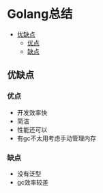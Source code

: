 # Golang总结


<!-- vim-markdown-toc GFM -->

* [优缺点](#优缺点)
    - [优点](#优点)
    - [缺点](#缺点)

<!-- vim-markdown-toc -->



## 优缺点

### 优点

- 开发效率快
- 简洁
- 性能还可以
- 有gc不太用考虑手动管理内存

### 缺点

- 没有泛型
- gc效率较差

